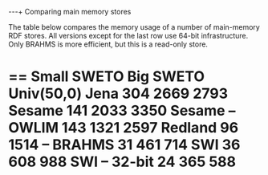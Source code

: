---+ Comparing main memory stores

The table below compares the memory usage of a number of main-memory RDF
stores. All versions except for the last row use 64-bit infrastructure.
Only BRAHMS is more efficient, but this is a read-only store.

==
               Small SWETO Big SWETO  Univ(50,0)
Jena                   304       2669      2793
Sesame                 141       2033      3350
Sesame – OWLIM         143       1321      2597
Redland                 96       1514         –
BRAHMS                  31        461       714
SWI                     36        608       988
SWI – 32-bit            24        365       588
==
